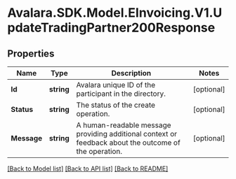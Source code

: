 # Avalara.SDK.Model.EInvoicing.V1.UpdateTradingPartner200Response

## Properties

Name | Type | Description | Notes
------------ | ------------- | ------------- | -------------
**Id** | **string** | Avalara unique ID of the participant in the directory. | [optional] 
**Status** | **string** | The status of the create operation. | [optional] 
**Message** | **string** | A human-readable message providing additional context or feedback about the outcome of the operation. | [optional] 

[[Back to Model list]](../../../README.md#documentation-for-models) [[Back to API list]](../../../README.md#documentation-for-api-endpoints) [[Back to README]](../../../README.md)

